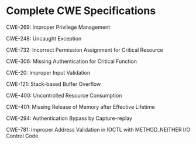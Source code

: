 

# Complete CWE Specifications

CWE-269: Improper Privilege Management

CWE-248: Uncaught Exception

CWE-732: Incorrect Permission Assignment for Critical Resource

CWE-306: Missing Authentication for Critical Function

CWE-20: Improper Input Validation

CWE-121: Stack-based Buffer Overflow

CWE-400: Uncontrolled Resource Consumption

CWE-401: Missing Release of Memory after Effective Lifetime

CWE-294: Authentication Bypass by Capture-replay

CWE-781: Improper Address Validation in IOCTL with METHOD_NEITHER I/O Control Code